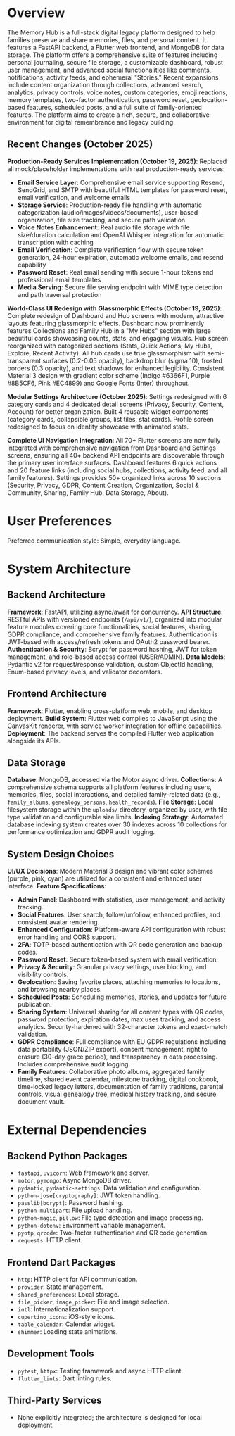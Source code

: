 # Overview

The Memory Hub is a full-stack digital legacy platform designed to help families preserve and share memories, files, and personal content. It features a FastAPI backend, a Flutter web frontend, and MongoDB for data storage. The platform offers a comprehensive suite of features including personal journaling, secure file storage, a customizable dashboard, robust user management, and advanced social functionalities like comments, notifications, activity feeds, and ephemeral "Stories." Recent expansions include content organization through collections, advanced search, analytics, privacy controls, voice notes, custom categories, emoji reactions, memory templates, two-factor authentication, password reset, geolocation-based features, scheduled posts, and a full suite of family-oriented features. The platform aims to create a rich, secure, and collaborative environment for digital remembrance and legacy building.

## Recent Changes (October 2025)

**Production-Ready Services Implementation (October 19, 2025)**: Replaced all mock/placeholder implementations with real production-ready services:
- **Email Service Layer**: Comprehensive email service supporting Resend, SendGrid, and SMTP with beautiful HTML templates for password reset, email verification, and welcome emails
- **Storage Service**: Production-ready file handling with automatic categorization (audio/images/videos/documents), user-based organization, file size tracking, and secure path validation
- **Voice Notes Enhancement**: Real audio file storage with file size/duration calculation and OpenAI Whisper integration for automatic transcription with caching
- **Email Verification**: Complete verification flow with secure token generation, 24-hour expiration, automatic welcome emails, and resend capability
- **Password Reset**: Real email sending with secure 1-hour tokens and professional email templates
- **Media Serving**: Secure file serving endpoint with MIME type detection and path traversal protection

**World-Class UI Redesign with Glassmorphic Effects (October 19, 2025)**: Complete redesign of Dashboard and Hub screens with modern, attractive layouts featuring glassmorphic effects. Dashboard now prominently features Collections and Family Hub in a "My Hubs" section with large beautiful cards showcasing counts, stats, and engaging visuals. Hub screen reorganized with categorized sections (Stats, Quick Actions, My Hubs, Explore, Recent Activity). All hub cards use true glassmorphism with semi-transparent surfaces (0.2-0.05 opacity), backdrop blur (sigma 10), frosted borders (0.3 opacity), and text shadows for enhanced legibility. Consistent Material 3 design with gradient color scheme (Indigo #6366F1, Purple #8B5CF6, Pink #EC4899) and Google Fonts (Inter) throughout.

**Modular Settings Architecture (October 2025)**: Settings redesigned with 6 category cards and 4 dedicated detail screens (Privacy, Security, Content, Account) for better organization. Built 4 reusable widget components (category cards, collapsible groups, list tiles, stat cards). Profile screen redesigned to focus on identity showcase with animated stats.

**Complete UI Navigation Integration**: All 70+ Flutter screens are now fully integrated with comprehensive navigation from Dashboard and Settings screens, ensuring all 40+ backend API endpoints are discoverable through the primary user interface surfaces. Dashboard features 6 quick actions and 20 feature links (including social hubs, collections, activity feed, and all family features). Settings provides 50+ organized links across 10 sections (Security, Privacy, GDPR, Content Creation, Organization, Social & Community, Sharing, Family Hub, Data Storage, About).

# User Preferences

Preferred communication style: Simple, everyday language.

# System Architecture

## Backend Architecture

**Framework**: FastAPI, utilizing async/await for concurrency.
**API Structure**: RESTful APIs with versioned endpoints (`/api/v1/`), organized into modular feature modules covering core functionalities, social features, sharing, GDPR compliance, and comprehensive family features. Authentication is JWT-based with access/refresh tokens and OAuth2 password bearer.
**Authentication & Security**: Bcrypt for password hashing, JWT for token management, and role-based access control (USER/ADMIN).
**Data Models**: Pydantic v2 for request/response validation, custom ObjectId handling, Enum-based privacy levels, and validator decorators.

## Frontend Architecture

**Framework**: Flutter, enabling cross-platform web, mobile, and desktop deployment.
**Build System**: Flutter web compiles to JavaScript using the CanvasKit renderer, with service worker integration for offline capabilities.
**Deployment**: The backend serves the compiled Flutter web application alongside its APIs.

## Data Storage

**Database**: MongoDB, accessed via the Motor async driver.
**Collections**: A comprehensive schema supports all platform features including users, memories, files, social interactions, and detailed family-related data (e.g., `family_albums`, `genealogy_persons`, `health_records`).
**File Storage**: Local filesystem storage within the `uploads/` directory, organized by user, with file type validation and configurable size limits.
**Indexing Strategy**: Automated database indexing system creates over 30 indexes across 10 collections for performance optimization and GDPR audit logging.

## System Design Choices

**UI/UX Decisions**: Modern Material 3 design and vibrant color schemes (purple, pink, cyan) are utilized for a consistent and enhanced user interface.
**Feature Specifications**:
- **Admin Panel**: Dashboard with statistics, user management, and activity tracking.
- **Social Features**: User search, follow/unfollow, enhanced profiles, and consistent avatar rendering.
- **Enhanced Configuration**: Platform-aware API configuration with robust error handling and CORS support.
- **2FA**: TOTP-based authentication with QR code generation and backup codes.
- **Password Reset**: Secure token-based system with email verification.
- **Privacy & Security**: Granular privacy settings, user blocking, and visibility controls.
- **Geolocation**: Saving favorite places, attaching memories to locations, and browsing nearby places.
- **Scheduled Posts**: Scheduling memories, stories, and updates for future publication.
- **Sharing System**: Universal sharing for all content types with QR codes, password protection, expiration dates, max uses tracking, and access analytics. Security-hardened with 32-character tokens and exact-match validation.
- **GDPR Compliance**: Full compliance with EU GDPR regulations including data portability (JSON/ZIP export), consent management, right to erasure (30-day grace period), and transparency in data processing. Includes comprehensive audit logging.
- **Family Features**: Collaborative photo albums, aggregated family timeline, shared event calendar, milestone tracking, digital cookbook, time-locked legacy letters, documentation of family traditions, parental controls, visual genealogy tree, medical history tracking, and secure document vault.

# External Dependencies

## Backend Python Packages

- `fastapi`, `uvicorn`: Web framework and server.
- `motor`, `pymongo`: Async MongoDB driver.
- `pydantic`, `pydantic-settings`: Data validation and configuration.
- `python-jose[cryptography]`: JWT token handling.
- `passlib[bcrypt]`: Password hashing.
- `python-multipart`: File upload handling.
- `python-magic`, `pillow`: File type detection and image processing.
- `python-dotenv`: Environment variable management.
- `pyotp`, `qrcode`: Two-factor authentication and QR code generation.
- `requests`: HTTP client.

## Frontend Dart Packages

- `http`: HTTP client for API communication.
- `provider`: State management.
- `shared_preferences`: Local storage.
- `file_picker`, `image_picker`: File and image selection.
- `intl`: Internationalization support.
- `cupertino_icons`: iOS-style icons.
- `table_calendar`: Calendar widget.
- `shimmer`: Loading state animations.

## Development Tools

- `pytest`, `httpx`: Testing framework and async HTTP client.
- `flutter_lints`: Dart linting rules.

## Third-Party Services

- None explicitly integrated; the architecture is designed for local deployment.